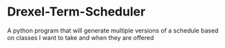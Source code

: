 # Drexel-Term-Scheduler
A python program that will generate multiple versions of a schedule based on classes I want to take and when they are offered
